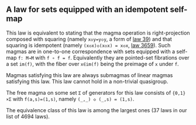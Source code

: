 ## A law for sets equipped with an idempotent self-map

This law is equivalent to stating that the magma operation is right-projection composed with squaring (namely `x◇y=y◇y`, a form of [law 39](https://teorth.github.io/equational_theories/implications/?39)) and that squaring is idempotent (namely `(x◇x)◇(x◇x) = x◇x`, [law 3659](https://teorth.github.io/equational_theories/implications/?3659)).  Such magmas are in one-to-one correspondence with sets equipped with a self-map `f: M→M` with `f ∘ f = f`.  Equivalently they are pointed-set fibrations over a set `im(f)`, with the fiber over `x∈im(f)` being the preimage of `x` under `f`.

Magmas satisfying this law are always submagmas of linear magmas satisfying this law.  This law cannot hold in a non-trivial quasigroup.

The free magma on some set `Σ` of generators for this law consists of `{0,1}×Σ` with `f(a,s)=(1,s)`, namely `(_,_) ◇ (_,s) = (1,s)`.

The equivalence class of this law is among the largest ones (37 laws in our list of 4694 laws).
